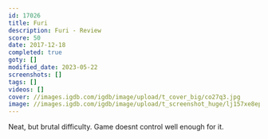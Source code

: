 ```yaml
---
id: 17026
title: Furi
description: Furi - Review
score: 50
date: 2017-12-18
completed: true
goty: []
modified_date: 2023-05-22
screenshots: []
tags: []
videos: []
cover: //images.igdb.com/igdb/image/upload/t_cover_big/co27q3.jpg
image: //images.igdb.com/igdb/image/upload/t_screenshot_huge/lj157xe8epubgjkoehyl.jpg
---
```

Neat, but brutal difficulty. Game doesnt control well enough for it.